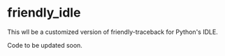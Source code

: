 # friendly_idle
This wll be a customized version of friendly-traceback for Python's IDLE.

Code to be updated soon.
